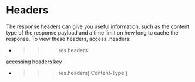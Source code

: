 # Headers

The response headers can give you useful information, such as the content type of the response payload and a time limit on how long to cache the response. To view these headers, access .headers:
- >>> res.headers

accessing headers key
- >>> res.headers['Content-Type']
